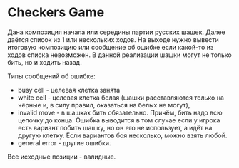 # Checkers Game

Дана композиция начала или середины партии русских шашек. Далее даётся список из 1 или нескольких ходов. На выходе нужно вывести итоговую композицию или сообщение об ошибке если какой-то из ходов списка невозможен.
В данной реализации шашки могут не только бить, но и ходить назад.

Типы сообщений об ошибке:
* busy cell - целевая клетка занята
* white cell - целевая клетка белая (шашки расставляются только на чёрные и, в силу правил, оказаться на белых не могут),
* invalid move - в шашках бить обязательно. Причём, бить надо всю цепочку до конца. Ошибка выводится в том случае если у игрока есть вариант побить шашку, но он его не использует, а идёт на другую клетку. Если вариантов боя несколько, можно взять любой.
* general error - другие ошибки.

Все исходные позиции - валидные.